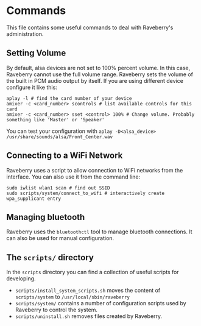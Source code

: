 # Commands
This file contains some useful commands to deal with Raveberry's administration.

## Setting Volume
By default, alsa devices are not set to 100% percent volume. In this case, Raveberry cannot use the full volume range. Raveberry sets the volume of the built in PCM audio output by itself. If you are using different device configure it like this:
```
aplay -l # find the card number of your device
amixer -c <card_number> scontrols # list available controls for this card
amixer -c <card_number> sset <control> 100% # Change volume. Probably something like 'Master' or 'Speaker'
```
You can test your configuration with `aplay -D<alsa_device> /usr/share/sounds/alsa/Front_Center.wav`

## Connecting to a WiFi Network
Raveberry uses a script to allow connection to WiFi networks from the interface. You can also use it from the command line:
```
sudo iwlist wlan1 scan # find out SSID
sudo scripts/system/connect_to_wifi # interactively create wpa_supplicant entry
```

## Managing bluetooth
Raveberry uses the `bluetoothctl` tool to manage bluetooth connections. It can also be used for manual configuration.

## The `scripts/` directory

In the `scripts` directory you can find a collection of useful scripts for developing.

* `scripts/install_system_scripts.sh` moves the content of `scripts/system` to `/usr/local/sbin/raveberry`
* `scripts/system/` contains a number of configuration scripts used by Raveberry to control the system.
* `scripts/uninstall.sh` removes files created by Raveberry.
